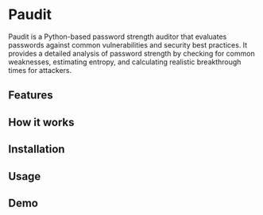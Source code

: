 # Paudit
Paudit is a Python-based password strength auditor that evaluates passwords against common vulnerabilities and security best practices. It provides a detailed analysis of password strength by checking for common weaknesses, estimating entropy, and calculating realistic breakthrough times for attackers.

## Features

## How it works

## Installation

## Usage

## Demo
